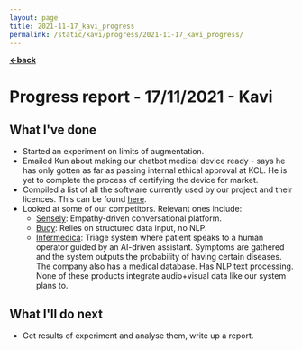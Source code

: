 ```yaml
---
layout: page
title: 2021-11-17_kavi_progress
permalink: /static/kavi/progress/2021-11-17_kavi_progress/
---
```


[**<-back**](/static/kavi/progress)  

# Progress report - 17/11/2021 - Kavi

## What I've done

- Started an experiment on limits of augmentation.
- Emailed Kun about making our chatbot medical device ready - says he has only gotten as far as passing internal ethical approval at KCL. He is yet to complete the process of certifying the device for market.
- Compiled a list of all the software currently used by our project and their licences. This can be found [here](/static/licences/).
- Looked at some of our competitors. Relevant ones include:
	- [Sensely](https://www.sensely.com/): Empathy-driven conversational platform. 
	- [Buoy](https://www.buoyhealth.com/symptom-checker/): Relies on structured data input, no NLP. 
	- [Infermedica](https://infermedica.com/product/call-center-triage): Triage system where patient speaks to a human operator guided by an AI-driven assistant. Symptoms are gathered and the system outputs the probability of having certain diseases. The company also has a medical database. Has NLP text processing.
None of these products integrate audio+visual data like our system plans to.

## What I'll do next

- Get results of experiment and analyse them, write up a report.